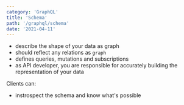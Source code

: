 ```yaml
---
category: 'GraphQL'
title: 'Schema'
path: '/graphql/schema'
date: '2021-04-11'
---
```


- describe the shape of your data as graph
- should reflect any relations as `graph`
- defines queries, mutations and subscriptions
- as API developer, you are responsible for accurately building the
  representation of your data

Clients can:

- instrospect the schema and know what's possible
